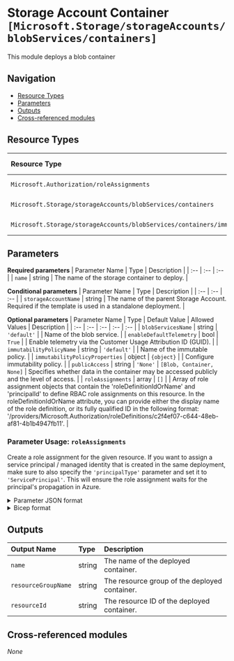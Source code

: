 # Storage Account Container `[Microsoft.Storage/storageAccounts/blobServices/containers]`

This module deploys a blob container

## Navigation

- [Resource Types](#Resource-Types)
- [Parameters](#Parameters)
- [Outputs](#Outputs)
- [Cross-referenced modules](#Cross-referenced-modules)

## Resource Types

| Resource Type | API Version |
| :-- | :-- |
| `Microsoft.Authorization/roleAssignments` | [2022-04-01](https://docs.microsoft.com/en-us/azure/templates/Microsoft.Authorization/2022-04-01/roleAssignments) |
| `Microsoft.Storage/storageAccounts/blobServices/containers` | [2021-09-01](https://docs.microsoft.com/en-us/azure/templates/Microsoft.Storage/2021-09-01/storageAccounts/blobServices/containers) |
| `Microsoft.Storage/storageAccounts/blobServices/containers/immutabilityPolicies` | [2021-09-01](https://docs.microsoft.com/en-us/azure/templates/Microsoft.Storage/2021-09-01/storageAccounts/blobServices/containers/immutabilityPolicies) |

## Parameters

**Required parameters**
| Parameter Name | Type | Description |
| :-- | :-- | :-- |
| `name` | string | The name of the storage container to deploy. |

**Conditional parameters**
| Parameter Name | Type | Description |
| :-- | :-- | :-- |
| `storageAccountName` | string | The name of the parent Storage Account. Required if the template is used in a standalone deployment. |

**Optional parameters**
| Parameter Name | Type | Default Value | Allowed Values | Description |
| :-- | :-- | :-- | :-- | :-- |
| `blobServicesName` | string | `'default'` |  | Name of the blob service. |
| `enableDefaultTelemetry` | bool | `True` |  | Enable telemetry via the Customer Usage Attribution ID (GUID). |
| `immutabilityPolicyName` | string | `'default'` |  | Name of the immutable policy. |
| `immutabilityPolicyProperties` | object | `{object}` |  | Configure immutability policy. |
| `publicAccess` | string | `'None'` | `[Blob, Container, None]` | Specifies whether data in the container may be accessed publicly and the level of access. |
| `roleAssignments` | array | `[]` |  | Array of role assignment objects that contain the 'roleDefinitionIdOrName' and 'principalId' to define RBAC role assignments on this resource. In the roleDefinitionIdOrName attribute, you can provide either the display name of the role definition, or its fully qualified ID in the following format: '/providers/Microsoft.Authorization/roleDefinitions/c2f4ef07-c644-48eb-af81-4b1b4947fb11'. |


### Parameter Usage: `roleAssignments`

Create a role assignment for the given resource. If you want to assign a service principal / managed identity that is created in the same deployment, make sure to also specify the `'principalType'` parameter and set it to `'ServicePrincipal'`. This will ensure the role assignment waits for the principal's propagation in Azure.

<details>

<summary>Parameter JSON format</summary>

```json
"roleAssignments": {
    "value": [
        {
            "roleDefinitionIdOrName": "Reader",
            "description": "Reader Role Assignment",
            "principalIds": [
                "12345678-1234-1234-1234-123456789012", // object 1
                "78945612-1234-1234-1234-123456789012" // object 2
            ]
        },
        {
            "roleDefinitionIdOrName": "/providers/Microsoft.Authorization/roleDefinitions/c2f4ef07-c644-48eb-af81-4b1b4947fb11",
            "principalIds": [
                "12345678-1234-1234-1234-123456789012" // object 1
            ],
            "principalType": "ServicePrincipal"
        }
    ]
}
```

</details>

<details>

<summary>Bicep format</summary>

```bicep
roleAssignments: [
    {
        roleDefinitionIdOrName: 'Reader'
        description: 'Reader Role Assignment'
        principalIds: [
            '12345678-1234-1234-1234-123456789012' // object 1
            '78945612-1234-1234-1234-123456789012' // object 2
        ]
    }
    {
        roleDefinitionIdOrName: '/providers/Microsoft.Authorization/roleDefinitions/c2f4ef07-c644-48eb-af81-4b1b4947fb11'
        principalIds: [
            '12345678-1234-1234-1234-123456789012' // object 1
        ]
        principalType: 'ServicePrincipal'
    }
]
```

</details>
<p>

## Outputs

| Output Name | Type | Description |
| :-- | :-- | :-- |
| `name` | string | The name of the deployed container. |
| `resourceGroupName` | string | The resource group of the deployed container. |
| `resourceId` | string | The resource ID of the deployed container. |

## Cross-referenced modules

_None_
